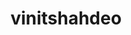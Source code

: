 ---
title: vinitshahdeo
github: https://github.com/vinitshahdeo
mode: dark
transition: 1s
score: 67.8
archetype:
- Minimalistic
---